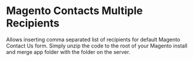 # Magento Contacts Multiple Recipients

Allows inserting comma separated list of recipients for default Magento Contact Us form.
Simply unzip the code to the root of your Magento install and merge app folder with the folder on the server.